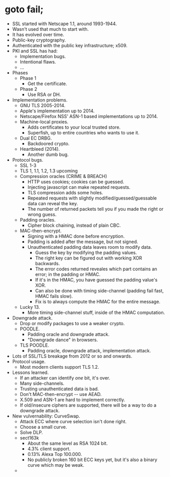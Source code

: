 # goto fail;

- SSL started with Netscape 1.1, around 1993-1944.
- Wasn't used that much to start with.
- It has evolved over time.
- Public-key cryptography.
- Authenticated with the public key infrastructure; x509.
- PKI and SSL has had:
	- Implementation bugs.
	- Intentional flaws.
	- ...
- Phases
	- Phase 1
		- Get the certificate.
	- Phase 2
		- Use RSA or DH.
- Implementation problems.
	- GNU TLS 2005-2014.
	- Apple's implementation up to 2014.
	- Netscape/Firefox NSS' ASN-1 based implementations up to 2014.
	- Machine-local proxies.
		- Adds certificates to your local trusted store.
		- Superfish, up to entire countries who wants to use it.
	- Dual EC DRBG.
		- Backdoored crypto.
	- Heartbleed (2014).
		- Another dumb bug.
- Protocol bugs.
	- SSL 1-3
	- TLS 1, 1.1, 1.2, 1.3 upcoming
	- Compression oracles (CRIME & BREACH)
		- HTTP uses cookies; cookies can be guessed.
		- Injecting javascript can make repeated requests.
		- TLS compression adds some holes.
		- Repeated requests with slightly modified/guessed/guessable data can reveal the key.
		- The number of returned packets tell you if you made the right or wrong guess.
	- Padding oracles.
		- Cipher block chaining, instead of plain CBC.
	- MAC-then-encrypt.
		- Signing with a HMAC done before encryption.
		- Padding is added after the message, but not signed.
		- Unauthenticated padding data leaves room to modify data.
			- Guess the key by modifying the padding values.
			- The right key can be figured out with working XOR backwards.
			- The error codes returned reveales which part contains an error; in the padding or HMAC.
			- If it's in the HMAC, you have guessed the padding value's XOR.
			- Can also be done with timing side-channel (padding fail fast, HMAC fails slow).
			- Fix is to always compute the HMAC for the entire message.
	- Lucky 13.
		- More timing side-channel stuff, inside of the HMAC computation.
- Downgrade attack.
	- Drop or modify packages to use a weaker crypto.
	- POODLE.
		- Padding oracle and downgrade attack.
		- "Downgrade dance" in browsers.
	- TLS POODLE.
		- Padding oracle, downgrade attack, implementation attack.
- Lots of SSL/TLS breakage from 2012 or so and onwards.
- Protocol usage.
	- Most modern clients support TLS 1.2.
- Lessons learned.
	- If an attacker can identify *one* bit, it's over.
	- Many side-channels.
	- Trusting unauthenticated data is bad.
	- Don't MAC-then-encrypt -- use AEAD.
	- X.509 and ASN-1 are hard to implement correctly.
	- If old/insecure ciphers are supported, there will be a way to do a downgrade attack.
- New vulvernability: CurveSwap.
	- Attack ECC where curve selection isn't done right.
	- Choose a small curve.
	- Solve DLP.
	- sect163k
		- About the same level as RSA 1024 bit.
		- 4.3% client support.
		- 0.13% Alexa Top 100.000.
		- No publicly broken 160 bit ECC keys yet, but it's also a binary curve which may be weak.
	- 
